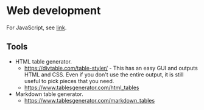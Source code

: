 # Web development

For JavaScript, see [link](</Scripting\ languages/JavaScript/README.md>).

## Tools

- HTML table generator.
    - https://divtable.com/table-styler/ - This has an easy GUI and outputs HTML and CSS. Even if you don't use the entire output, it is still useful to pick pieces that you need.
    - https://www.tablesgenerator.com/html_tables
- Markdown table generator.
    - https://www.tablesgenerator.com/markdown_tables
